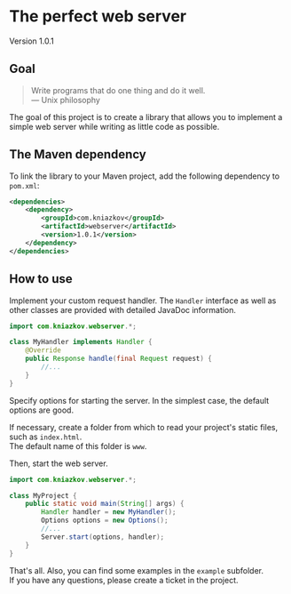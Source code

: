 # The perfect web server

Version 1.0.1

## Goal

> Write programs that do one thing and do it well. \
― Unix philosophy

The goal of this project is to create a library that allows you to implement a simple web server
while writing as little code as possible.

## The Maven dependency

To link the library to your Maven project, add the following dependency to `pom.xml`:
```xml
<dependencies>
    <dependency>
        <groupId>com.kniazkov</groupId>
        <artifactId>webserver</artifactId>
        <version>1.0.1</version>
    </dependency>
</dependencies>
```

## How to use

Implement your custom request handler.
The `Handler` interface as well as other classes are provided with detailed JavaDoc information.

```java
import com.kniazkov.webserver.*;

class MyHandler implements Handler {
    @Override
    public Response handle(final Request request) {
        //...
    }
}
```

Specify options for starting the server. In the simplest case, the default options are good.

If necessary, create a folder from which to read your project's static files, such as `index.html`.  
The default name of this folder is `www`.

Then, start the web server.

```java
import com.kniazkov.webserver.*;

class MyProject {
    public static void main(String[] args) {
        Handler handler = new MyHandler();
        Options options = new Options();
        //...
        Server.start(options, handler);
    }
}
```
That's all. Also, you can find some examples in the `example` subfolder.  
If you have any questions, please create a ticket in the project.
